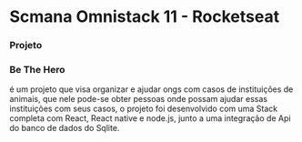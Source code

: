 # Scmana Omnistack 11 - Rocketseat

### Projeto
### Be The Hero 
é um projeto que visa organizar e ajudar ongs com casos de instituições de animais, que nele pode-se obter pessoas onde possam ajudar essas instituições com seus casos, o projeto foi desenvolvido com uma Stack completa com React, React native e node.js, junto a uma integração de Api do banco de dados do Sqlite.